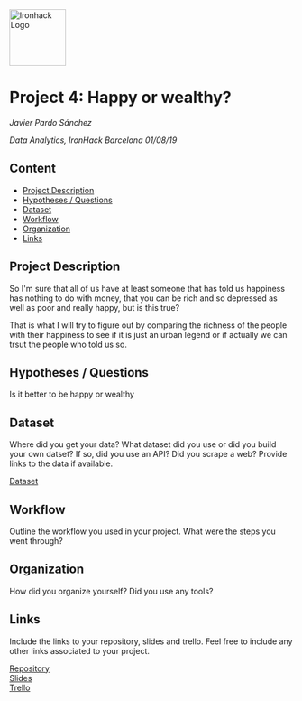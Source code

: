 <img src="https://bit.ly/2VnXWr2" alt="Ironhack Logo" width="100"/>

# Project 4: Happy or wealthy?
*Javier Pardo Sánchez*

*Data Analytics, IronHack Barcelona  01/08/19*

## Content
- [Project Description](#project-description)
- [Hypotheses / Questions](#hypotheses-/-questions)
- [Dataset](#dataset)
- [Workflow](#workflow)
- [Organization](#organization)
- [Links](#links)

<a name="project-description"></a>

## Project Description
So I'm sure that all of us have at least someone that has told us happiness has nothing to do with money, that you can be rich and so depressed as well as poor and really happy, but is this true?

That is what I will try to figure out by comparing the richness of the people with their happiness to see if it is just an urban legend or if actually we can trsut the people who told us so.

<a name="hypotheses-/-questions"></a>

## Hypotheses / Questions
Is it better to be happy or wealthy

<a name="dataset"></a>

## Dataset
Where did you get your data? What dataset did you use or did you build your own datset? If so, did you use an API? Did you scrape a web? Provide links to the data if available.

[Dataset]() 

<a name="workflow"></a>

## Workflow
Outline the workflow you used in your project. What were the steps you went through?

<a name="organization"></a>

## Organization
How did you organize yourself? Did you use any tools?

<a name="links"></a>

## Links
Include the links to your repository, slides and trello. Feel free to include any other links associated to your project. 

[Repository](https://github.com/)  
[Slides](https://slides.com/)  
[Trello](https://trello.com/en)  
